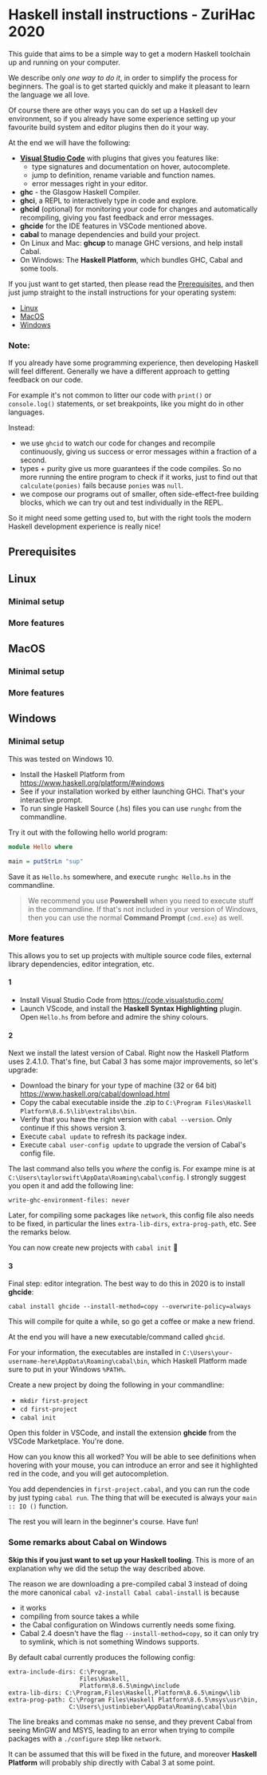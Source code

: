 # Haskell install instructions - ZuriHac 2020

This guide that aims to be a simple way to get a modern Haskell toolchain up and running on your computer.

We describe only _one way to do it_, in order to simplify the process for beginners. The goal is to get started quickly and make it pleasant to learn the language we all love.

Of course there are other ways you can do set up a Haskell dev environment, so if you already have some experience setting up your favourite build system and editor plugins then do it your way.

At the end we will have the following:

- **[Visual Studio Code](https://code.visualstudio.com/)** with plugins that gives you features like:
  - type signatures and documentation on hover, autocomplete.
  - jump to definition, rename variable and function names.
  - error messages right in your editor.
- **ghc** - the Glasgow Haskell Compiler.
- **ghci**, a REPL to interactively type in code and explore.
- **ghcid** (optional) for monitoring your code for changes and automatically recompiling, giving you fast feedback and error messages.
- **ghcide** for the IDE features in VSCode mentioned above.
- **cabal** to manage dependencies and build your project.
- On Linux and Mac: **ghcup** to manage GHC versions, and help install Cabal.
- On Windows: The **Haskell Platform**, which bundles GHC, Cabal and some tools.

If you just want to get started, then please read the [Prerequisites](#Prerequisites), and then just jump straight to the install instructions for your operating system:

- [Linux](#Linux)
- [MacOS](#MacOS)
- [Windows](#Windows)


### Note:

If you already have some programming experience, then developing Haskell will feel different. Generally we have a different approach to getting feedback on our code.

For example it's not common to litter our code with `print()` or `console.log()` statements, or set breakpoints, like you might do in other languages.

Instead:

- we use `ghcid` to watch our code for changes and recompile continuously, giving us success or error messages within a fraction of a second.
- types + purity give us more guarantees if the code compiles. So no more running the entire program to check if it works, just to find out that `calculate(ponies)` fails because `ponies` was `null`.
- we compose our programs out of smaller, often side-effect-free building blocks, which we can try out and test individually in the REPL.

So it might need some getting used to, but with the right tools the modern Haskell development experience is really nice!


## Prerequisites

## Linux

### Minimal setup

### More features

## MacOS

### Minimal setup

### More features

## Windows

### Minimal setup

This was tested on Windows 10.

- Install the Haskell Platform from https://www.haskell.org/platform/#windows
- See if your installation worked by either launching GHCi. That's your interactive prompt.
- To run single Haskell Source (.hs) files you can use `runghc` from the commandline.

Try it out with the following hello world program:

```haskell
module Hello where

main = putStrLn "sup"
```

Save it as `Hello.hs` somewhere, and execute `runghc Hello.hs` in the commandline.

> We recommend you use **Powershell** when you need to execute stuff in the commandline. If that's not included in your version of Windows, then you can use the normal **Command Prompt** (`cmd.exe`) as well.


### More features

This allows you to set up projects with multiple source code files, external library dependencies, editor integration, etc.

#### 1

- Install Visual Studio Code from https://code.visualstudio.com/
- Launch VScode, and install the **Haskell Syntax Highlighting** plugin. Open `Hello.hs` from before and admire the shiny colours.

#### 2

Next we install the latest version of Cabal. Right now the Haskell Platform uses 2.4.1.0. That's fine, but Cabal 3 has some major improvements, so let's upgrade:

- Download the binary for your type of machine (32 or 64 bit) https://www.haskell.org/cabal/download.html
- Copy the cabal executable inside the .zip to `C:\Program Files\Haskell Platform\8.6.5\lib\extralibs\bin`.
- Verify that you have the right version with `cabal --version`. Only  continue if this shows version 3.
- Execute `cabal update` to refresh its package index.
- Execute `cabal user-config update` to upgrade the version of Cabal's config file.

The last command also tells you _where_ the config is. For exampe mine is at `C:\Users\taylorswift\AppData\Roaming\cabal\config`. I strongly suggest you open it and add the following line:

```
write-ghc-environment-files: never
```

Later, for compiling some packages like `network`, this config file also needs to be fixed, in particular the lines `extra-lib-dirs`, `extra-prog-path`, etc. See the remarks below.

You can now create new projects with `cabal init` 🎉

#### 3

Final step: editor integration. The best way to do this in 2020 is to install **ghcide**:

```
cabal install ghcide --install-method=copy --overwrite-policy=always
```

This will compile for quite a while, so go get a coffee or make a new friend.

At the end you will have a new executable/command called `ghcid`.

For your information, the executables are installed in `C:\Users\your-username-here\AppData\Roaming\cabal\bin`, which Haskell Platform made sure to put in your Windows `%PATH%`.

Create a new project by doing the following in your commandline:

- `mkdir first-project`
- `cd first-project`
- `cabal init`

Open this folder in VSCode, and install the extension **ghcide** from the VSCode Marketplace. You're done.

How can you know this all worked? You will be able to see definitions when hovering with your mouse, you can introduce an error and see it highlighted red in the code, and you will get autocompletion.

You add dependencies in `first-project.cabal`, and you can run the code by just typing `cabal run`. The thing that will be executed is always your `main :: IO ()` function.

The rest you will learn in the beginner's course. Have fun!


### Some remarks about Cabal on Windows

**Skip this if you just want to set up your Haskell tooling**. This is more of an explanation why we did the setup the way described above.

The reason we are downloading a pre-compiled cabal 3 instead of doing the more canonical `cabal v2-install Cabal cabal-install` is because

- it works
- compiling from source takes a while
- the Cabal configuration on Windows currently needs some fixing.
- Cabal 2.4 doesn't have the flag `--install-method=copy`, so it can only try to symlink, which is not something Windows supports.

By default cabal currently produces the following config:

```
extra-include-dirs: C:\Program,
                    Files\Haskell,
                    Platform\8.6.5\mingw\include
extra-lib-dirs: C:\Program,Files\Haskell,Platform\8.6.5\mingw\lib
extra-prog-path: C:\Program Files\Haskell Platform\8.6.5\msys\usr\bin,
                 C:\Users\justinbieber\AppData\Roaming\cabal\bin
```

The line breaks and commas make no sense, and they prevent Cabal from seeing MinGW and MSYS, leading to an error when trying to compile packages with a `./configure` step like `network`.

It can be assumed that this will be fixed in the future, and moreover **Haskell Platform** will probably ship directly with Cabal 3 at some point.

